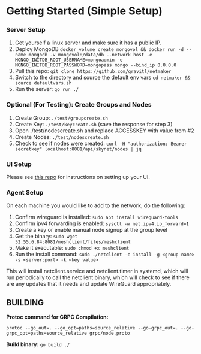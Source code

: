 # Getting Started (Simple Setup)
### Server Setup
 1. Get yourself a linux server and make sure it has a public IP.
 2. Deploy MongoDB `docker volume create mongovol && docker run -d --name mongodb -v mongovol:/data/db --network host -e MONGO_INITDB_ROOT_USERNAME=mongoadmin -e MONGO_INITDB_ROOT_PASSWORD=mongopass mongo --bind_ip 0.0.0.0 `
 3. Pull this repo: `git clone https://github.com/gravitl/netmaker`
 4. Switch to the directory and source the default env vars `cd netmaker && source defaultvars.sh`
 5. Run the server: `go run ./`
### Optional (For  Testing):  Create Groups and Nodes
 
 1. Create Group: `./test/groupcreate.sh`
 2. Create Key: `./test/keycreate.sh` (save the response for step 3)
 3. Open ./test/nodescreate.sh and replace ACCESSKEY with value from #2
 4. Create Nodes: `./test/nodescreate.sh`
 5. Check to see if nodes were created: `curl -H "authorization: Bearer secretkey" localhost:8081/api/skynet/nodes | jq`
### UI Setup
Please see [this repo](https://github.com/falconcat-inc/WireCat-UI)  for instructions on setting up your UI.

### Agent  Setup

On each machine you would like to add to the network, do the following:

1. Confirm wireguard is installed: `sudo apt install wireguard-tools`
2. Confirm ipv4 forwarding is enabled: `sysctl -w net.ipv4.ip_forward=1`
3. Create a key or enable manual node signup at the group level
4. Get the binary: `sudo wget 52.55.6.84:8081/meshclient/files/meshclient`
5. Make it executable: `sudo chmod +x meshclient`
6. Run the install command: `sudo ./netclient -c install -g <group name> -s <server:port> -k <key value>`

This will install netclient.service and netclient.timer in systemd, which will run periodically to call the netclient binary, which will check to see if there are any updates that it needs and update WireGuard appropriately.

## BUILDING
**Protoc command for GRPC Compilation:** 

    protoc --go_out=. --go_opt=paths=source_relative --go-grpc_out=. --go-grpc_opt=paths=source_relative grpc/node.proto

**Build binary:**   `go build ./` 

